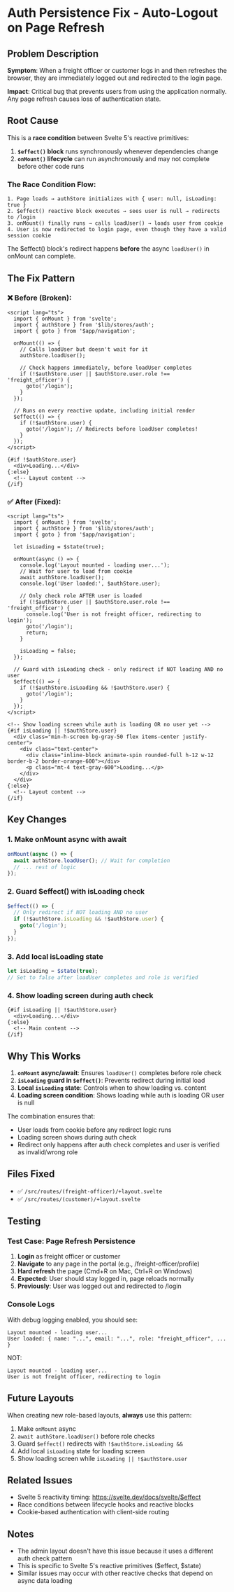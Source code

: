 # Auth Persistence Fix - Auto-Logout on Page Refresh

## Problem Description

**Symptom**: When a freight officer or customer logs in and then refreshes the browser, they are immediately logged out and redirected to the login page.

**Impact**: Critical bug that prevents users from using the application normally. Any page refresh causes loss of authentication state.

## Root Cause

This is a **race condition** between Svelte 5's reactive primitives:

1. **`$effect()` block** runs synchronously whenever dependencies change
2. **`onMount()` lifecycle** can run asynchronously and may not complete before other code runs

### The Race Condition Flow:

```
1. Page loads → authStore initializes with { user: null, isLoading: true }
2. $effect() reactive block executes → sees user is null → redirects to /login
3. onMount() finally runs → calls loadUser() → loads user from cookie
4. User is now redirected to login page, even though they have a valid session cookie
```

The $effect() block's redirect happens **before** the async `loadUser()` in onMount can complete.

## The Fix Pattern

### ❌ Before (Broken):

```svelte
<script lang="ts">
  import { onMount } from 'svelte';
  import { authStore } from '$lib/stores/auth';
  import { goto } from '$app/navigation';

  onMount(() => {
    // Calls loadUser but doesn't wait for it
    authStore.loadUser();
    
    // Check happens immediately, before loadUser completes
    if (!$authStore.user || $authStore.user.role !== 'freight_officer') {
      goto('/login');
    }
  });
  
  // Runs on every reactive update, including initial render
  $effect(() => {
    if (!$authStore.user) {
      goto('/login'); // Redirects before loadUser completes!
    }
  });
</script>

{#if !$authStore.user}
  <div>Loading...</div>
{:else}
  <!-- Layout content -->
{/if}
```

### ✅ After (Fixed):

```svelte
<script lang="ts">
  import { onMount } from 'svelte';
  import { authStore } from '$lib/stores/auth';
  import { goto } from '$app/navigation';

  let isLoading = $state(true);

  onMount(async () => {
    console.log('Layout mounted - loading user...');
    // Wait for user to load from cookie
    await authStore.loadUser();
    console.log('User loaded:', $authStore.user);
    
    // Only check role AFTER user is loaded
    if (!$authStore.user || $authStore.user.role !== 'freight_officer') {
      console.log('User is not freight officer, redirecting to login');
      goto('/login');
      return;
    }

    isLoading = false;
  });
  
  // Guard with isLoading check - only redirect if NOT loading AND no user
  $effect(() => {
    if (!$authStore.isLoading && !$authStore.user) {
      goto('/login');
    }
  });
</script>

<!-- Show loading screen while auth is loading OR no user yet -->
{#if isLoading || !$authStore.user}
  <div class="min-h-screen bg-gray-50 flex items-center justify-center">
    <div class="text-center">
      <div class="inline-block animate-spin rounded-full h-12 w-12 border-b-2 border-orange-600"></div>
      <p class="mt-4 text-gray-600">Loading...</p>
    </div>
  </div>
{:else}
  <!-- Layout content -->
{/if}
```

## Key Changes

### 1. **Make onMount async with await**
```typescript
onMount(async () => {
  await authStore.loadUser(); // Wait for completion
  // ... rest of logic
});
```

### 2. **Guard $effect() with isLoading check**
```typescript
$effect(() => {
  // Only redirect if NOT loading AND no user
  if (!$authStore.isLoading && !$authStore.user) {
    goto('/login');
  }
});
```

### 3. **Add local isLoading state**
```typescript
let isLoading = $state(true);
// Set to false after loadUser completes and role is verified
```

### 4. **Show loading screen during auth check**
```svelte
{#if isLoading || !$authStore.user}
  <div>Loading...</div>
{:else}
  <!-- Main content -->
{/if}
```

## Why This Works

1. **`onMount` async/await**: Ensures `loadUser()` completes before role check
2. **`isLoading` guard in `$effect()`**: Prevents redirect during initial load
3. **Local `isLoading` state**: Controls when to show loading vs. content
4. **Loading screen condition**: Shows loading while auth is loading OR user is null

The combination ensures that:
- User loads from cookie before any redirect logic runs
- Loading screen shows during auth check
- Redirect only happens after auth check completes and user is verified as invalid/wrong role

## Files Fixed

- ✅ `/src/routes/(freight-officer)/+layout.svelte`
- ✅ `/src/routes/(customer)/+layout.svelte`

## Testing

### Test Case: Page Refresh Persistence

1. **Login** as freight officer or customer
2. **Navigate** to any page in the portal (e.g., /freight-officer/profile)
3. **Hard refresh** the page (Cmd+R on Mac, Ctrl+R on Windows)
4. **Expected**: User should stay logged in, page reloads normally
5. **Previously**: User was logged out and redirected to /login

### Console Logs

With debug logging enabled, you should see:

```
Layout mounted - loading user...
User loaded: { name: "...", email: "...", role: "freight_officer", ... }
```

NOT:
```
Layout mounted - loading user...
User is not freight officer, redirecting to login
```

## Future Layouts

When creating new role-based layouts, **always** use this pattern:

1. Make `onMount` async
2. `await authStore.loadUser()` before role checks
3. Guard `$effect()` redirects with `!$authStore.isLoading &&`
4. Add local `isLoading` state for loading screen
5. Show loading screen while `isLoading || !$authStore.user`

## Related Issues

- Svelte 5 reactivity timing: https://svelte.dev/docs/svelte/$effect
- Race conditions between lifecycle hooks and reactive blocks
- Cookie-based authentication with client-side routing

## Notes

- The admin layout doesn't have this issue because it uses a different auth check pattern
- This is specific to Svelte 5's reactive primitives ($effect, $state)
- Similar issues may occur with other reactive checks that depend on async data loading
